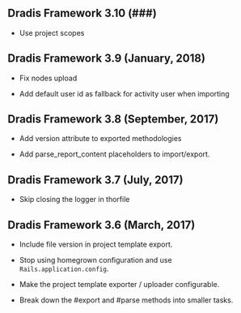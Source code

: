 ## Dradis Framework 3.10 (###) ##
*   Use project scopes

## Dradis Framework 3.9 (January, 2018) ##

*   Fix nodes upload   

*   Add default user id as fallback for activity user when importing

## Dradis Framework 3.8 (September, 2017) ##

*   Add version attribute to exported methodologies   

*   Add parse_report_content placeholders to import/export.

## Dradis Framework 3.7 (July, 2017) ##

*   Skip closing the logger in thorfile   

## Dradis Framework 3.6 (March, 2017) ##

*   Include file version in project template export.

*   Stop using homegrown configuration and use `Rails.application.config`.

*   Make the project template exporter / uploader configurable.

*   Break down the #export and #parse methods into smaller tasks.
